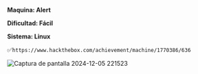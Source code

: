 **Maquina: Alert**

**Dificultad: Fácil**

**Sistema: Linux**

✅```https://www.hackthebox.com/achievement/machine/1770386/636```

![Captura de pantalla 2024-12-05 221523](https://github.com/user-attachments/assets/98314852-247b-409b-86d9-d9118b33c46f)
